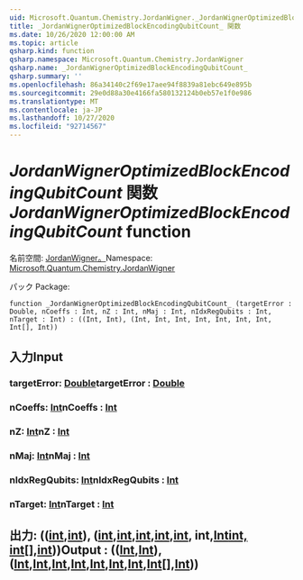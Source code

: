 ```yaml
---
uid: Microsoft.Quantum.Chemistry.JordanWigner._JordanWignerOptimizedBlockEncodingQubitCount_
title: _JordanWignerOptimizedBlockEncodingQubitCount_ 関数
ms.date: 10/26/2020 12:00:00 AM
ms.topic: article
qsharp.kind: function
qsharp.namespace: Microsoft.Quantum.Chemistry.JordanWigner
qsharp.name: _JordanWignerOptimizedBlockEncodingQubitCount_
qsharp.summary: ''
ms.openlocfilehash: 86a34140c2f69e17aee94f8839a81ebc649e895b
ms.sourcegitcommit: 29e0d88a30e4166fa580132124b0eb57e1f0e986
ms.translationtype: MT
ms.contentlocale: ja-JP
ms.lasthandoff: 10/27/2020
ms.locfileid: "92714567"
---
```

# <a name="_jordanwigneroptimizedblockencodingqubitcount_-function"></a><span data-ttu-id="dbb02-102">_JordanWignerOptimizedBlockEncodingQubitCount_ 関数</span><span class="sxs-lookup"><span data-stu-id="dbb02-102">_JordanWignerOptimizedBlockEncodingQubitCount_ function</span></span>

<span data-ttu-id="dbb02-103">名前空間: [JordanWigner。](xref:Microsoft.Quantum.Chemistry.JordanWigner)</span><span class="sxs-lookup"><span data-stu-id="dbb02-103">Namespace: [Microsoft.Quantum.Chemistry.JordanWigner](xref:Microsoft.Quantum.Chemistry.JordanWigner)</span></span>

<span data-ttu-id="dbb02-104">パック [](https://nuget.org/packages/)</span><span class="sxs-lookup"><span data-stu-id="dbb02-104">Package: [](https://nuget.org/packages/)</span></span>




```qsharp
function _JordanWignerOptimizedBlockEncodingQubitCount_ (targetError : Double, nCoeffs : Int, nZ : Int, nMaj : Int, nIdxRegQubits : Int, nTarget : Int) : ((Int, Int), (Int, Int, Int, Int, Int, Int, Int, Int[], Int))
```


## <a name="input"></a><span data-ttu-id="dbb02-105">入力</span><span class="sxs-lookup"><span data-stu-id="dbb02-105">Input</span></span>

### <a name="targeterror--double"></a><span data-ttu-id="dbb02-106">targetError: [Double](xref:microsoft.quantum.lang-ref.double)</span><span class="sxs-lookup"><span data-stu-id="dbb02-106">targetError : [Double](xref:microsoft.quantum.lang-ref.double)</span></span>




### <a name="ncoeffs--int"></a><span data-ttu-id="dbb02-107">nCoeffs: [Int](xref:microsoft.quantum.lang-ref.int)</span><span class="sxs-lookup"><span data-stu-id="dbb02-107">nCoeffs : [Int](xref:microsoft.quantum.lang-ref.int)</span></span>




### <a name="nz--int"></a><span data-ttu-id="dbb02-108">nZ: [Int](xref:microsoft.quantum.lang-ref.int)</span><span class="sxs-lookup"><span data-stu-id="dbb02-108">nZ : [Int](xref:microsoft.quantum.lang-ref.int)</span></span>




### <a name="nmaj--int"></a><span data-ttu-id="dbb02-109">nMaj: [Int](xref:microsoft.quantum.lang-ref.int)</span><span class="sxs-lookup"><span data-stu-id="dbb02-109">nMaj : [Int](xref:microsoft.quantum.lang-ref.int)</span></span>




### <a name="nidxregqubits--int"></a><span data-ttu-id="dbb02-110">nIdxRegQubits: [Int](xref:microsoft.quantum.lang-ref.int)</span><span class="sxs-lookup"><span data-stu-id="dbb02-110">nIdxRegQubits : [Int](xref:microsoft.quantum.lang-ref.int)</span></span>




### <a name="ntarget--int"></a><span data-ttu-id="dbb02-111">nTarget: [Int](xref:microsoft.quantum.lang-ref.int)</span><span class="sxs-lookup"><span data-stu-id="dbb02-111">nTarget : [Int](xref:microsoft.quantum.lang-ref.int)</span></span>





## <a name="output--intintintintintintintintintintint"></a><span data-ttu-id="dbb02-112">出力: (([int](xref:microsoft.quantum.lang-ref.int),[int](xref:microsoft.quantum.lang-ref.int)), ([int](xref:microsoft.quantum.lang-ref.int),[int](xref:microsoft.quantum.lang-ref.int),[int](xref:microsoft.quantum.lang-ref.int),[int](xref:microsoft.quantum.lang-ref.int),[int](xref:microsoft.quantum.lang-ref.int), int,[Int](xref:microsoft.quantum.lang-ref.int)[int, int](xref:microsoft.quantum.lang-ref.int)[[]](xref:microsoft.quantum.lang-ref.int),[int](xref:microsoft.quantum.lang-ref.int)))</span><span class="sxs-lookup"><span data-stu-id="dbb02-112">Output : (([Int](xref:microsoft.quantum.lang-ref.int),[Int](xref:microsoft.quantum.lang-ref.int)),([Int](xref:microsoft.quantum.lang-ref.int),[Int](xref:microsoft.quantum.lang-ref.int),[Int](xref:microsoft.quantum.lang-ref.int),[Int](xref:microsoft.quantum.lang-ref.int),[Int](xref:microsoft.quantum.lang-ref.int),[Int](xref:microsoft.quantum.lang-ref.int),[Int](xref:microsoft.quantum.lang-ref.int),[Int](xref:microsoft.quantum.lang-ref.int)[],[Int](xref:microsoft.quantum.lang-ref.int)))</span></span>

